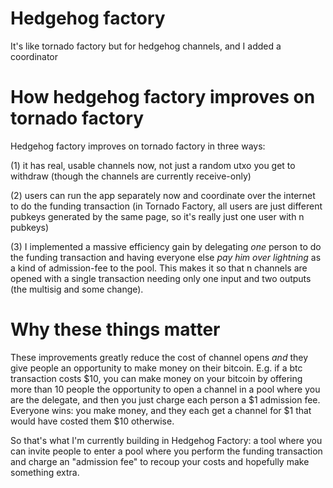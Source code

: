 # Hedgehog factory
It's like tornado factory but for hedgehog channels, and I added a coordinator

# How hedgehog factory improves on tornado factory

Hedgehog factory improves on tornado factory in three ways:

(1) it has real, usable channels now, not just a random utxo you get to withdraw (though the channels are currently receive-only)

(2) users can run the app separately now and coordinate over the internet to do the funding transaction (in Tornado Factory, all users are just different pubkeys generated by the same page, so it's really just one user with n pubkeys)

(3) I implemented a massive efficiency gain by delegating *one* person to do the funding transaction and having everyone else *pay him over lightning* as a kind of admission-fee to the pool. This makes it so that n channels are opened with a single transaction needing only one input and two outputs (the multisig and some change).

# Why these things matter

These improvements greatly reduce the cost of channel opens *and* they give people an opportunity to make money on their bitcoin. E.g. if a btc transaction costs $10, you can make money on your bitcoin by offering more than 10 people the opportunity to open a channel in a pool where you are the delegate, and then you just charge each person a $1 admission fee. Everyone wins: you make money, and they each get a channel for $1 that would have costed them $10 otherwise.

So that's what I'm currently building in Hedgehog Factory: a tool where you can invite people to enter a pool where you perform the funding transaction and charge an "admission fee" to recoup your costs and hopefully make something extra. 
